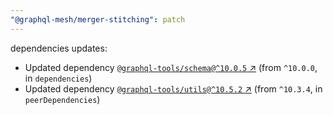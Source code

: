 ```yaml
---
"@graphql-mesh/merger-stitching": patch
---
```

dependencies updates:
  - Updated dependency [`@graphql-tools/schema@^10.0.5` ↗︎](https://www.npmjs.com/package/@graphql-tools/schema/v/10.0.5) (from `^10.0.0`, in `dependencies`)
  - Updated dependency [`@graphql-tools/utils@^10.5.2` ↗︎](https://www.npmjs.com/package/@graphql-tools/utils/v/10.5.2) (from `^10.3.4`, in `peerDependencies`)
